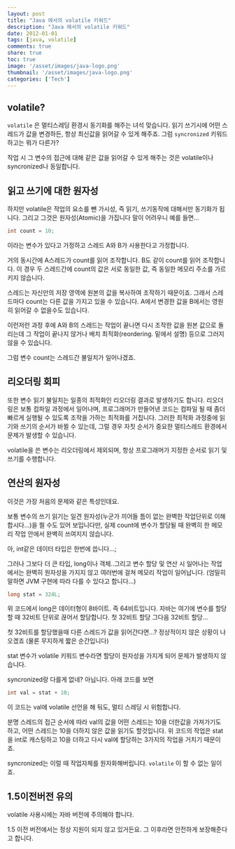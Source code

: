 ```yaml
---
layout: post
title: "Java 에서의 volatile 키워드"
description: "Java 에서의 volatile 키워드"
date: 2012-01-01
tags: [java, volatile]
comments: true
share: true
toc: true
image: '/asset/images/java-logo.png'
thumbnail: '/asset/images/java-logo.png'
categories: ['Tech']
---
```


## volatile?

`volatile` 은 멀티스레딩 환경시 동기화를 해주는 녀석 맞습니다. 읽기 쓰기시에 어떤 스레드가 값을 변경하든, 항상 최신값을 읽어갈 수 있게 해주죠.
그럼 `syncronized` 키워드하고는 뭐가 다른가?

작업 시 그 변수의 접근에 대해 같은 값을 읽어갈 수 있게 해주는 것은 volatile이나 syncronized나 동일합니다.

## 읽고 쓰기에 대한 원자성

하지만 volatile은 작업의 요소를 뺀 가시성, 즉 읽기, 쓰기동작에 대해서만 동기화가 됩니다. 그리고 그것은 원자성(Atomic)을 가집니다
말이 어려우니 예를 들면...

```java
int count = 10;
```

이라는 변수가 있다고 가정하고 스레드 A와 B가 사용한다고 가정합니다.

거의 동시간에 A스레드가 count를 읽어 조작합니다. B도 같이 count를 읽어 조작합니다. 이 경우 두 스레드간에 count의 값은 서로 동일한 값, 즉 동일한 메모리 주소를 가르키지 않습니다.

스레드는 자신만의 저장 영역에 원본의 값을 복사하여 조작하기 때문이죠. 그래서 스레드마다 count는 다른 값을 가지고 있을 수 있습니다. A에서 변경한 값을 B에서는 영원히 읽어갈 수 없을수도 있습니다.

이런저런 과정 후에 A와 B의 스레드는 작업이 끝나면 다시 조작한 값을 원본 값으로 돌리는데 그 작업이 끝나지 않거나 배치 최적화(reordering. 밑에서 설명) 등으로 그러지 않을 수 있습니다.

그럼 변수 count는 스레드간 불일치가 일어나겠죠.

##  리오더링 회피

또한 변수 읽기 불일치는 일종의 최적화인 리오더링 결과로 발생하기도 합니다.
리오더링은 보통 컴파일 과정에서 일어나며, 프로그래머가 만들어낸 코드는 컴파일 될 때 좀더 빠르게 실행될 수 있도록 조작을 가하는 최적화를 거칩니다.
그러한 최적화 과정중에 읽기와 쓰기의 순서가 바뀔 수 있는데, 그럴 경우 자칫 순서가 중요한 멀티스레드 환경에서 문제가 발생할 수 있습니다.

volatile을 쓴 변수는 리오더링에서 제외되며, 항상 프로그래머가 지정한 순서로 읽기 및 쓰기를 수행합니다.

## 연산의 원자성

이것은 가장 처음의 문제와 같은 특성인데요.

보통 변수의 쓰기 읽기는 일견 원자성(누군가 끼어들 틈이 없는 완벽한 작업단위로 이해합시다...)을 띌 수도 있어 보입니다만, 실제 count에 변수가 할당될 때 완벽히 한 메모리 작업 안에서 완벽히 쓰여지지 않습니다.

아, int같은 데이터 타입은 한번에 씁니다...;

그러나 그보다 더 큰 타입, long이나 객체..그리고 변수 할당 및 연산 시 일어나는 작업에서는 완벽히 원자성을 가지지 않고 여러번에 걸쳐 메모리 작업이 일어납니다.
(엄밀히 말하면 JVM 구현에 따라 다를 수 있다고 합니다...)

```java
long stat = 324L;
```

위 코드에서 long은 데이터형이 8바이트. 즉 64비트입니다. 자바는 여기에 변수를 할당할 때 32비트 단위로 끊어서 할당합니다. 첫 32비트 할당 그다음 32비트 할당...

첫 32비트를 할당했을때 다른 스레드가 값을 읽어간다면...? 정상적이지 않은 상황이 나오겠죠 (물론 무지하게 짧은 순간입니다)

stat 변수가 volatile 키워드 변수라면 할당이 원자성을 가지게 되어 문제가 발생하지 않습니다.

syncronized랑 다를게 없네? 아닙니다. 아래 코드를 보면

```java
int val = stat + 10;
```

이 코드는 val에 volatile 선언을 해 둬도, 멀티 스레딩 시 위험합니다.

분명 스레드의 접근 순서에 따라 val의 값을 어떤 스레드는 10을 더한값을 가져가기도 하고, 어떤 스레드는 10을 더하지 않은 값을 읽기도 할것입니다. 위 코드의 작업은 stat을 int로 캐스팅하고 10을 더하고 다시 val에 할당하는 3가지의 작업을 거치기 때문이죠.

syncronized는 이럴 때 작업자체를 원자화해버립니다. `volatile` 이 할 수 없는 일이죠.

## 1.5이전버전 유의

volatile 사용시에는 자바 버전에 주의해야 합니다.

1.5 이전 버전에서는 정상 지원이 되지 않고 있거든요. 그 이후라면 안전하게 보장해준다고 합니다.